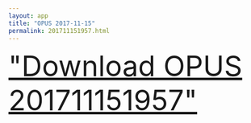 ```yaml
---
layout: app
title: "OPUS 2017-11-15"
permalink: 201711151957.html
---
```

<div class="pure-g">
    <div class="pure-u-1-1" style="font-size: 4em">
        <a class="pure-button-primary" href="itms-services://?action=download-manifest&url=https%3A%2F%2Flitsungyisigono.github.io%2FTestScript%2Fmanifests%2F201711151957.plist"><i class="fa fa-download" aria-hidden="true"></i>"Download OPUS 201711151957"</a>
    </div>
</div>